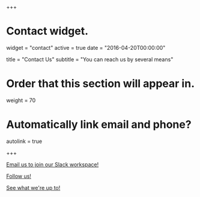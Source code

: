 +++
# Contact widget.
widget = "contact"
active = true
date = "2016-04-20T00:00:00"

title = "Contact Us"
subtitle = "You can reach us by several means"

# Order that this section will appear in.
weight = 70

# Automatically link email and phone?
autolink = true

+++

<i class="fa fa-2x fa-slack"></i> <a href = "mailto:openplantpathology@gmail.com"
subject = "I'd like to join your Slack workspace"> Email us to join our Slack workspace!</a>

<i class="fa fa-2x fa-twitter-square"></i> [ Follow us!](https://twitter.com/OpenPlantPath)  

<i class="fa fa-2x fa-github"></i> [ See what we're up to!](https://github.com/openplantpathology)  
